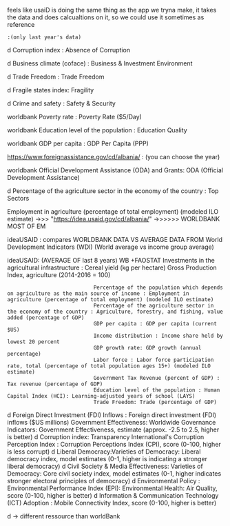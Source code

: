 feels like usaiD is doing the same thing as the app we tryna make, it takes the data and does calcualtions on it, so we could use it sometimes as reference

    :(only last year's data)

d          Corruption index : Absence of Corruption

d          Business climate (coface) : Business & Investment Environment

d           Trade Freedom : Trade Freedom

d            Fragile states index: Fragility

d            Crime and safety : Safety & Security

worldbank   Poverty rate : Poverty Rate ($5/Day)

worldbank   Education level of the population : Education Quality

worldbank   GDP per capita : GDP Per Capita (PPP)


https://www.foreignassistance.gov/cd/albania/ : (you can choose the year)

worldbank   Official Development Assistance (ODA) and Grants:  ODA (Official Development Assistance)

d            Percentage of the agriculture sector in the economy of the country : Top Sectors



Employment in agriculture (percentage of total employment) (modeled ILO estimate) ->>> "https://idea.usaid.gov/cd/albania/" ->>>>>> WORLDBANK MOST OF EM






ideaUSAID : compares WORLDBANK DATA VS AVERAGE DATA FROM World Development Indicators (WDI) (World average vs income group average)


ideaUSAID: (AVERAGE OF last 8 years)
WB +FAOSTAT                     Investments in the agricultural infrastructure : Cereal yield (kg per hectare)
                                                        Gross Production Index, agriculture (2014-2016 = 100)

                                Percentage of the population which depends on agriculture as the main source of income : Employment in agriculture (percentage of total employment) (modeled ILO estimate)
                                Percentage of the agriculture sector in the economy of the country : Agriculture, forestry, and fishing, value added (percentage of GDP)
                                GDP per capita : GDP per capita (current $US)
                                Income distribution : Income share held by lowest 20 percent
                                GDP growth rate: GDP growth (annual percentage)
                                Labor force : Labor force participation rate, total (percentage of total population ages 15+) (modeled ILO estimate)
                                Government Tax Revenue (percent of GDP) : Tax revenue (percentage of GDP)
                                Education level of the population : Human Capital Index (HCI): Learning-adjusted years of school (LAYS)
                                Trade Freedom: Trade (percentage of GDP)
d                               Foreign Direct Investment (FDI) Inflows : Foreign direct investment (FDI) inflows ($US millions)
                                Government Effectiveness: Worldwide Governance Indicators: Government Effectiveness, estimate (approx. -2.5 to 2.5, higher is better)
d                               Corruption index: Transparency International's Corruption Perception Index : Corruption Perceptions Index (CPI), score (0-100, higher is less corrupt)
d                               Liberal Democracy:Varieties of Democracy: Liberal democracy index, model estimates (0-1, higher is indicating a stronger liberal democracy)
d                               Civil Society & Media Effectiveness: Varieties of Democracy: Core civil society index, model estimates (0-1, higher indicates stronger electoral principles of democracy)
d                               Environmental Policy : Environmental Performance Index (EPI): Environmental Health: Air Quality, score (0-100, higher is better)
d                               Information & Communication Technology (ICT) Adoption : Mobile Connectivity Index, score (0-100, higher is better)




d -> different ressource than worldBank